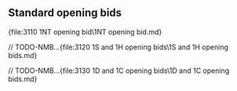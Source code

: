 ## <a name="Standard_opening_bids"> Standard opening bids

{file:3110 1NT opening bid\1NT opening bid.md}

// TODO-NMB...{file:3120 1S and 1H opening bids\1S and 1H opening bids.md}

// TODO-NMB...{file:3130 1D and 1C opening bids\1D and 1C opening bids.md}
